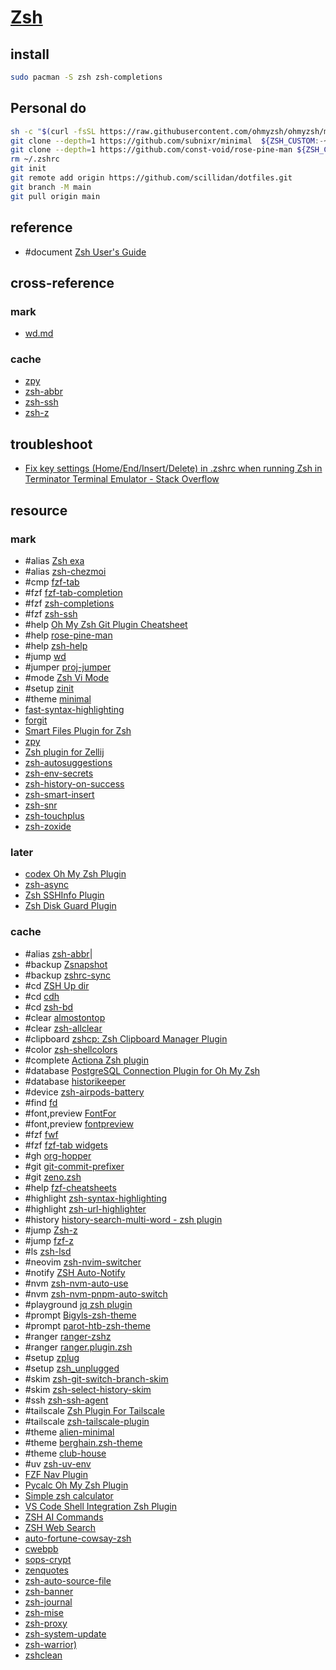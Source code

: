 # [Zsh](https://www.zsh.org)

## install

```sh
sudo pacman -S zsh zsh-completions
```

## Personal do

```sh
sh -c "$(curl -fsSL https://raw.githubusercontent.com/ohmyzsh/ohmyzsh/master/tools/install.sh)"
git clone --depth=1 https://github.com/subnixr/minimal  ${ZSH_CUSTOM:-~/.oh-my-zsh/custom}/themes/minimal
git clone --depth=1 https://github.com/const-void/rose-pine-man ${ZSH_CUSTOM:-~/.oh-my-zsh/custom}/plugins/rose-pine-man
rm ~/.zshrc
git init
git remote add origin https://github.com/scillidan/dotfiles.git
git branch -M main
git pull origin main
```

## reference

- #document [Zsh User's Guide](https://zsh-user-guide.netlify.app/zshguide)

## cross-reference

### mark

- [wd.md](/bin/_arch/zsh/wd.md)

### cache

- [zpy](bin/_arch/zsh/zpy.md)
- [zsh-abbr](bin/_arch/zsh/zsh-abbr.md)
- [zsh-ssh](bin/_arch/zsh/zsh-ssh.md)
- [zsh-z](bin/_arch/zsh/zsh-z.md)

## troubleshoot

- [Fix key settings (Home/End/Insert/Delete) in .zshrc when running Zsh in Terminator Terminal Emulator - Stack Overflow](https://stackoverflow.com/questions/8638012/fix-key-settings-home-end-insert-delete-in-zshrc-when-running-zsh-in-terminat)

## resource

### mark

- #alias [Zsh exa](https://github.com/zplugin/zsh-exa)
- #alias [zsh-chezmoi](https://github.com/mass8326/zsh-chezmoi)
- #cmp [fzf-tab](https://github.com/Aloxaf/fzf-tab)
- #fzf [fzf-tab-completion](https://github.com/lincheney/fzf-tab-completion)
- #fzf [zsh-completions](https://github.com/zsh-users/zsh-completions)
- #fzf [zsh-ssh](https://github.com/sunlei/zsh-ssh)
- #help [Oh My Zsh Git Plugin Cheatsheet](https://github.com/rhorno/oh-my-zsh-git-plugin-cheatsheet)
- #help [rose-pine-man](https://github.com/const-void/rose-pine-man)
- #help [zsh-help](https://github.com/Freed-Wu/zsh-help)
- #jump [wd](https://github.com/mfaerevaag/wd)
- #jumper [proj-jumper](https://github.com/Kikolator/proj-jumper)
- #mode [Zsh Vi Mode](https://github.com/jeffreytse/zsh-vi-mode)
- #setup [zinit](https://github.com/zdharma-continuum/zinit)
- #theme [minimal](https://github.com/subnixr/minimal)
- [fast-syntax-highlighting](https://github.com/zdharma-continuum/fast-syntax-highlighting)
- [forgit](https://github.com/wfxr/forgit)
- [Smart Files Plugin for Zsh](https://github.com/vxfemboy/zsh-smart-files)
- [zpy](https://github.com/AndydeCleyre/zpy)
- [Zsh plugin for Zellij](https://codeberg.org/tranzystorekk/zellij.zsh)
- [zsh-autosuggestions](https://github.com/zsh-users/zsh-autosuggestions)
- [zsh-env-secrets](https://github.com/singular0/zsh-env-secrets)
- [zsh-history-on-success](https://github.com/nyoungstudios/zsh-history-on-success)
- [zsh-smart-insert](https://github.com/lgdevlop/zsh-smart-insert)
- [zsh-snr](https://github.com/raisedadead/zsh-snr)
- [zsh-touchplus](https://github.com/raisedadead/zsh-touchplus)
- [zsh-zoxide](https://github.com/z-shell/zsh-zoxide)

### later

- [codex Oh My Zsh Plugin](https://github.com/pressdarling/codex-zsh-plugin)
- [zsh-async](https://github.com/mafredri/zsh-async)
- [Zsh SSHInfo Plugin](https://github.com/SckyzO/zsh-sshinfo)
- [Zsh Disk Guard Plugin](https://github.com/TomfromBerlin/Zsh-Disk-Guard)

### cache

- #alias [zsh-abbr](https://github.com/olets/zsh-abbr)|
- #backup [Zsnapshot](https://github.com/zdharma-continuum/zsnapshot)
- #backup [zshrc-sync](https://github.com/Skylor-Tang/zshrc-sync)
- #cd [ZSH Up dir](https://github.com/sgpthomas/zsh-up-dir)
- #cd [cdh](https://github.com/johncassol/cdh)
- #cd [zsh-bd](https://github.com/Tarrasch/zsh-bd)
- #clear [almostontop](https://github.com/Valiev/almostontop)
- #clear [zsh-allclear](https://github.com/givensuman/zsh-allclear)
- #clipboard [zshcp: Zsh Clipboard Manager Plugin](https://github.com/soup-ms/zshcp)
- #color [zsh-shellcolors](https://github.com/SaltedBlowfish/zsh-shellcolor)
- #complete [Actiona Zsh plugin](https://github.com/matthieusb/act)
- #database [PostgreSQL Connection Plugin for Oh My Zsh](https://github.com/ruslan-korneev/pgconnect-zsh)
- #database [historikeeper](https://github.com/stiliajohny/historikeeper)
- #device [zsh-airpods-battery](https://github.com/A-delta/zsh-airpods-battery)
- #find [fd](https://github.com/aubreypwd/zsh-plugin-fd)
- #font,preview [FontFor](https://github.com/7sDream/fontfor)
- #font,preview [fontpreview](https://github.com/sdushantha/fontpreview)
- #fzf [fwf](https://github.com/ckp95/fwf)
- #fzf [fzf-tab widgets](https://github.com/tom-power/fzf-tab-widgets)
- #gh [org-hopper](https://github.com/hjdarnel/org-hopper)
- #git [git-commit-prefixer](https://github.com/dvigo/git-commit-prefixer)
- #git [zeno.zsh](https://github.com/yuki-yano/zeno.zsh)
- #help [fzf-cheatsheets](https://github.com/james-w/fzf-cheatsheets)
- #highlight [zsh-syntax-highlighting](https://github.com/zsh-users/zsh-syntax-highlighting)
- #highlight [zsh-url-highlighter](https://github.com/ascii-soup/zsh-url-highlighter)
- #history [history-search-multi-word - zsh plugin](https://github.com/zdharma-continuum/history-search-multi-word)
- #jump [Zsh-z](https://github.com/agkozak/zsh-z)
- #jump [fzf-z](https://github.com/andrewferrier/fzf-z)
- #ls [zsh-lsd](https://github.com/wintermi/zsh-lsd)
- #neovim [zsh-nvim-switcher](https://github.com/dacarey/zsh-nvim-switcher)
- #notify [ZSH Auto-Notify](https://github.com/MichaelAquilina/zsh-auto-notify)
- #nvm [zsh-nvm-auto-use](https://github.com/martvdmoosdijk/zsh-nvm-auto-use)
- #nvm [zsh-nvm-pnpm-auto-switch](https://github.com/spencerbeggs/zsh-nvm-pnpm-auto-switch)
- #playground [jq zsh plugin](https://github.com/unixorn/awesome-zsh-plugins)
- #prompt [Bigyls-zsh-theme](https://github.com/Bigyls/Bigyls-zsh-theme)
- #prompt [parot-htb-zsh-theme](https://github.com/Lloyd-Leo/parrot-htb-zsh-theme)
- #ranger [ranger-zshz](https://github.com/rc2dev/ranger-zshz)
- #ranger [ranger.plugin.zsh](https://github.com/NiziL/ranger.plugin.zsh)
- #setup [zplug](https://github.com/zplug/zplug)
- #setup [zsh_unplugged](https://github.com/mattmc3/zsh_unplugged)
- #skim [zsh-git-switch-branch-skim](https://github.com/okhiroyuki/zsh-git-switch-branch-skim)
- #skim [zsh-select-history-skim](https://github.com/okhiroyuki/zsh-select-history-skim)
- #ssh [zsh-ssh-agent](https://github.com/twfksh/zsh-ssh-agent)
- #tailscale [Zsh Plugin For Tailscale](https://github.com/hsrzq/PluginForTailscale)
- #tailscale [zsh-tailscale-plugin](https://github.com/HeroesLament/zsh-tailscale-plugin)
- #theme [alien-minimal](https://github.com/eendroroy/alien-minimal)
- #theme [berghain.zsh-theme](https://github.com/meshkinyar/berghain.zsh-theme)
- #theme [club-house](https://github.com/skippyr/club-house)
- #uv [zsh-uv-env](https://github.com/matthiasha/zsh-uv-env)
- [FZF Nav Plugin](https://github.com/ivomac/zsh-fzf-nav)
- [Pycalc Oh My Zsh Plugin](https://github.com/alalik/pycalc)
- [Simple zsh calculator](https://github.com/arzzen/calc.plugin.zsh)
- [VS Code Shell Integration Zsh Plugin](https://github.com/tolkonepiu/vscode-shell-integration-zsh-plugin)
- [ZSH AI Commands](https://github.com/muePatrick/zsh-ai-commands)
- [ZSH Web Search](https://github.com/GowayLee/zsh_web_search)
- [auto-fortune-cowsay-zsh](https://github.com/babasbot/auto-fortune-cowsay-zsh)
- [cwebpb](https://github.com/adi-li/zsh-cwebpb)
- [sops-crypt](https://github.com/chaosimpact/sops-crypt)
- [zenquotes](https://github.com/Dhaiwat10/zenquotes)
- [zsh-auto-source-file](https://github.com/maximux13/zsh-auto-source-file)
- [zsh-banner](https://github.com/drkhsh/zsh-banner)
- [zsh-journal](https://github.com/onurhanak/zsh-journal)
- [zsh-mise](https://github.com/wintermi/zsh-mise)
- [zsh-proxy](https://github.com/SukkaW/zsh-proxy)
- [zsh-system-update](https://github.com/cnlee1702/zsh-system-update)
- [zsh-warrior)](https://github.com/OfferPi/zsh-warrior)
- [zshclean](https://github.com/bepisdev/zshclean)
